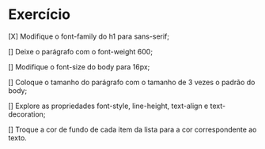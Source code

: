 # Exercício

[X] Modifique o font-family do h1 para sans-serif;

[] Deixe o parágrafo com o font-weight 600;

[] Modifique o font-size do body para 16px;

[] Coloque o tamanho do parágrafo com o tamanho de 3 vezes o padrão do body;

[] Explore as propriedades font-style, line-height, text-align e text-decoration;

[] Troque a cor de fundo de cada item da lista para a cor correspondente ao texto.
